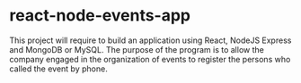 # react-node-events-app
This project will require to build an application using React, NodeJS Express and MongoDB or MySQL. The purpose of the program is to allow the company engaged in the organization of events to register the persons who called the event by phone.
